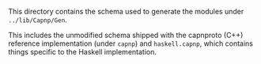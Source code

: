 This directory contains the schema used to generate the modules under
`../lib/Capnp/Gen`.

This includes the unmodified schema shipped with the capnproto
(C++) reference implementation (under `capnp`) and `haskell.capnp`,
which contains things specific to the Haskell implementation.
